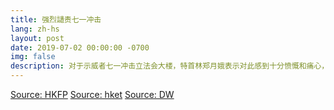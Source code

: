 ```yaml
---
title: 强烈讉责七一冲击
lang: zh-hs
layout: post
date: 2019-07-02 00:00:00 -0700
img: false
description: 对于示威者七一冲击立法会大楼，特首林郑月娥表示对此感到十分愤慨和痛心，予以强烈讉责。港澳办发声明指，事件是对一国两制底线的公然挑战，坚决支持港府和警方依法追究。
---
```


[Source: HKFP](https://www.hongkongfp.com/2019/07/02/breaking-tear-gas-deployed-police-clear-admiralty-protesters/)
[Source: hket](https://topick.hket.com/article/2389842/%E6%9E%97%E9%84%AD%E5%BC%B7%E7%83%88%E8%AE%89%E8%B2%AC%E4%B8%83%E4%B8%80%E8%A1%9D%E6%93%8A%E7%AB%8B%E6%B3%95%E6%9C%83%E3%80%80%E6%B8%AF%E6%BE%B3%E8%BE%A6%EF%BC%9A%E5%85%AC%E7%84%B6%E6%8C%91%E6%88%B0%E4%B8%80%E5%9C%8B%E5%85%A9%E5%88%B6%E5%BA%95%E7%B7%9A)
[Source: DW](https://www.dw.com/zh/%E6%9E%97%E9%83%91%E8%B0%B4%E8%B4%A3%E6%9E%81%E7%AB%AF%E6%9A%B4%E5%8A%9B-%E5%8C%97%E4%BA%AC%E6%89%B9%E7%BE%8E%E6%AC%A7%E8%B5%A4%E8%A3%B8%E5%8F%8C%E6%A0%87/a-49423524)